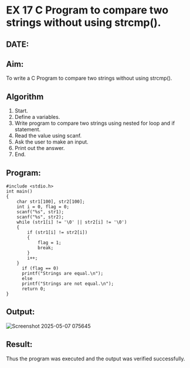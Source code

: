# EX 17 C Program to compare two strings without using strcmp().
## DATE:
## Aim:
To write a C Program to compare two strings without using strcmp().

## Algorithm
1. Start. 
2. Define a variables. 
3. Write program to compare two strings using nested for loop and if statement. 
4. Read the value using scanf. 
5. Ask the user to make an input. 
6. Print out the answer. 
7. End.  

## Program:
```
#include <stdio.h> 
int main()
{ 
    char str1[100], str2[100]; 
    int i = 0, flag = 0; 
    scanf("%s", str1); 
    scanf("%s", str2); 
    while (str1[i] != '\0' || str2[i] != '\0')
    { 
        if (str1[i] != str2[i])
        { 
            flag = 1; 
            break; 
        } 
        i++;
    }    
      if (flag == 0)         
      printf("Strings are equal.\n"); 
      else 
      printf("Strings are not equal.\n"); 
      return 0; 
} 
```

## Output:
![Screenshot 2025-05-07 075645](https://github.com/user-attachments/assets/8f44b90e-15a3-427b-90c4-0e92def28345)


## Result:
Thus the program was executed and the output was verified successfully.
